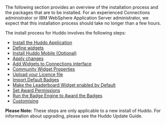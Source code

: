 The following section provides an overview of the installation process and the packages that are to be installed.
For an experienced Connections administrator or IBM WebSphere Application Server administrator, we expect that this installation process should
take no longer than a few hours.

The install process for Huddo involves the following steps:

- [Install the Huddo Application](/badges/install/app)
- [Define widgets](/badges/install/install-widgets)
- [Install Huddo Mobile (Optional)](/badges/install/mobile)
- [Apply changes](/badges/install/apply-changes)
- [Add Widgets to Connections interface](/badges/install/add-widgets)
- [Community Widget Properties](/badges/install/comm-properties)
- [Upload your Licence file](/badges/install/licence)
- [Import Default Badges](/badges/install/load-defaults)
- [Make the Leaderboard Widget enabled by Default](/badges/install/leaderboard)
- [Set Award Permissions](/badges/install/awards)
- [Run the Badge Engine to Award the Badges](/badges/install/engine)
- [Customising](/badges/install/customising)

**Please Note:** These steps are only applicable to a new install of Huddo. For information about upgrading, please see the Huddo Update
Guide.

